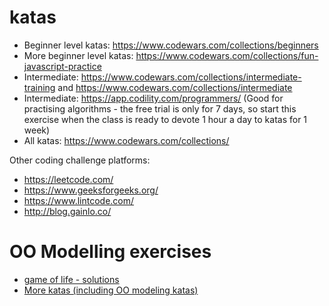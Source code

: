 # katas

- Beginner level katas: https://www.codewars.com/collections/beginners
- More beginner level katas: https://www.codewars.com/collections/fun-javascript-practice
- Intermediate: https://www.codewars.com/collections/intermediate-training and https://www.codewars.com/collections/intermediate
- Intermediate: https://app.codility.com/programmers/ (Good for practising algorithms - the free trial is only for 7 days, so start this exercise when the class is ready to devote 1 hour a day to katas for 1 week)
- All katas: https://www.codewars.com/collections/

Other coding challenge platforms:
- https://leetcode.com/
- https://www.geeksforgeeks.org/
- https://www.lintcode.com/
- http://blog.gainlo.co/

# OO Modelling exercises
- [game of life - solutions](https://github.com/andersondias/conway-game-of-life-javascript)
- [More katas (including OO modeling katas)](https://github.com/gamontal/awesome-katas)